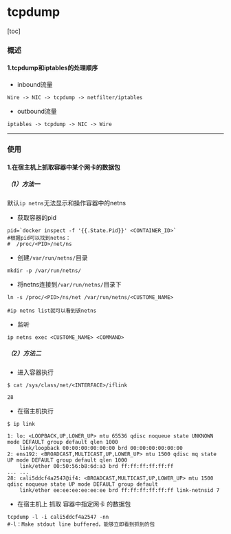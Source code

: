 # tcpdump

[toc]

### 概述

#### 1.tcpdump和iptables的处理顺序
* inbound流量
```shell
Wire -> NIC -> tcpdump -> netfilter/iptables
```

* outbound流量
```shell
iptables -> tcpdump -> NIC -> Wire
```

***

### 使用

#### 1.在宿主机上抓取容器中某个网卡的数据包

##### （1）方法一

默认`ip netns`无法显示和操作容器中的netns
* 获取容器的pid
```shell
pid=`docker inspect -f '{{.State.Pid}}' <CONTAINER_ID>`
#根据pid可以找到netns：
#  /proc/<PID>/net/ns
```
* 创建`/var/run/netns/`目录
```shell
mkdir -p /var/run/netns/
```

* 将netns连接到`/var/run/netns/`目录下
```shell
ln -s /proc/<PID>/ns/net /var/run/netns/<CUSTOME_NAME>

#ip netns list就可以看到该netns
```
* 监听
```shell
ip netns exec <CUSTOME_NAME> <COMMAND>
```

##### （2）方法二

* 进入容器执行
```shell
$ cat /sys/class/net/<INTERFACE>/iflink

28
```

* 在宿主机执行
```shell
$ ip link

1: lo: <LOOPBACK,UP,LOWER_UP> mtu 65536 qdisc noqueue state UNKNOWN mode DEFAULT group default qlen 1000
    link/loopback 00:00:00:00:00:00 brd 00:00:00:00:00:00
2: ens192: <BROADCAST,MULTICAST,UP,LOWER_UP> mtu 1500 qdisc mq state UP mode DEFAULT group default qlen 1000
    link/ether 00:50:56:b8:6d:a3 brd ff:ff:ff:ff:ff:ff
... ...
28: cali5ddcf4a2547@if4: <BROADCAST,MULTICAST,UP,LOWER_UP> mtu 1500 qdisc noqueue state UP mode DEFAULT group default
    link/ether ee:ee:ee:ee:ee:ee brd ff:ff:ff:ff:ff:ff link-netnsid 7
```

* 在宿主机上 抓取 容器中指定网卡 的数据包
```shell
tcpdump -l -i cali5ddcf4a2547 -nn
#-l：Make stdout line buffered，能够立即看到抓到的包
```
